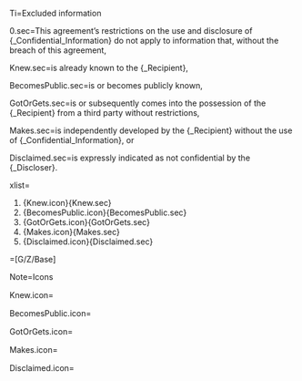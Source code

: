 Ti=Excluded information

0.sec=This agreement’s restrictions on the use and disclosure of {_Confidential_Information} do not apply to information that, without the breach of this agreement,

Knew.sec=is <span class="highlight">already known</span> to the {_Recipient},

BecomesPublic.sec=is or becomes <span class="highlight">publicly known</span>,

GotOrGets.sec=is or subsequently comes into the possession of the {_Recipient} <span class="highlight">from a third party without restrictions</span>,

Makes.sec=is <span class="highlight">independently developed</span> by the {_Recipient} without the use of {_Confidential_Information}, or

Disclaimed.sec=is <span class="highlight">expressly indicated</span> as not confidential by the {_Discloser}.

xlist=<ol class="secs-and"><li>{Knew.icon}{Knew.sec}<li>{BecomesPublic.icon}{BecomesPublic.sec}<li>{GotOrGets.icon}{GotOrGets.sec}<li>{Makes.icon}{Makes.sec}<li>{Disclaimed.icon}{Disclaimed.sec}</ol>  

=[G/Z/Base]

Note=Icons

Knew.icon=<img src="Doc/G/IACCM-NDA-Design/Z/icon/alreadyknown.png" height="15" width="15" >  

BecomesPublic.icon=<img src="Doc/G/IACCM-NDA-Design/Z/icon/public.png" height="15" width="15" >  

GotOrGets.icon=<img src="Doc/G/IACCM-NDA-Design/Z/icon/from3rdparty.png" height="15" width="15" >  

Makes.icon=<img src="Doc/G/IACCM-NDA-Design/Z/icon/independently_developed.png" height="15" width="15" >  

Disclaimed.icon=<img src="Doc/G/IACCM-NDA-Design/Z/icon/marked_not_confidential.png" height="15" width="15" >
